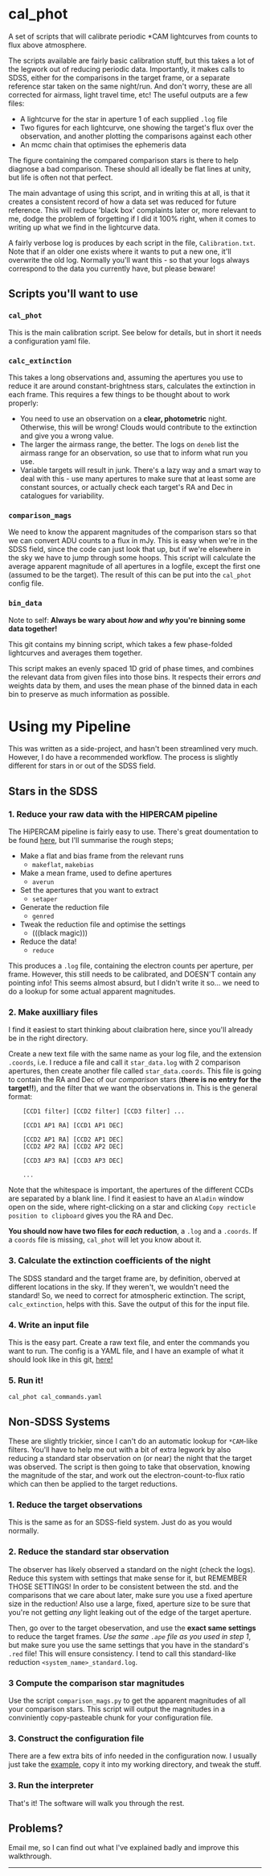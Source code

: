 # cal_phot

A set of scripts that will calibrate periodic \*CAM lightcurves from counts to flux above atmosphere.

The scripts available are fairly basic calibration stuff, but this takes a lot of the legwork out of reducing periodic data. Importantly, it makes calls to SDSS, either for the comparisons in the target frame, or a separate reference star taken on the same night/run. And don't worry, these are all corrected for airmass, light travel time, etc! The useful outputs are a few files:

-   A lightcurve for the star in aperture 1 of each supplied `.log` file
-   Two figures for each lightcurve, one showing the target's flux over the observation, and another plotting the comparisons against each other
-   An mcmc chain that optimises the ephemeris data

The figure containing the compared comparison stars is there to help diagnose a bad comparison. These should all ideally be flat lines at unity, but life is often not that perfect.

The main advantage of using this script, and in writing this at all, is that it creates a consistent record of how a data set was reduced for future reference. This will reduce 'black box' complaints later or, more relevant to me, dodge the problem of forgetting if I did it 100% right, when it comes to writing up what we find in the lightcurve data.

A fairly verbose log is produces by each script in the file, `Calibration.txt`. Note that if an older one exists where it wants to put a new one, it'll overwrite the old log. Normally you'll want this - so that your logs always correspond to the data you currently have, but please beware!

## Scripts you'll want to use

### `cal_phot`

This is the main calibration script. See below for details, but in short it needs a configuration yaml file.

### `calc_extinction`

This takes a long observations and, assuming the apertures you use to reduce it are around constant-brightness stars, calculates the extinction in each frame. This requires a few things to be thought about to work properly:

  - You need to use an observation on a **clear, photometric** night. Otherwise, this will be wrong! Clouds would contribute to the extinction and give you a wrong value.
  - The larger the airmass range, the better. The logs on `deneb` list the airmass range for an observation, so use that to inform what run you use.
  - Variable targets will result in junk. There's a lazy way and a smart way to deal with this - use many apertures to make sure that at least some are constant sources, or actually check each target's RA and Dec in catalogues for variability.

### `comparison_mags`

We need to know the apparent magnitudes of the comparison stars so that we can convert ADU counts to a flux in mJy. This is easy when we're in the SDSS field, since the code can just look that up, but if we're elsewhere in the sky we have to jump through some hoops. This script will calculate the average apparent magnitude of all apertures in a logfile, except the first one (assumed to be the target). The result of this can be put into the `cal_phot` config file.

### `bin_data`

Note to self: **Always be wary about *how* and *why* you're binning some data together!**

This git contains my binning script, which takes a few phase-folded lightcurves and averages them together.

This script makes an evenly spaced 1D grid of phase times, and combines the relevant data from given files into those bins. It respects their errors *and* weights data by them, and uses the mean phase of the binned data in each bin to preserve as much information as possible.

# Using my Pipeline

This was written as a side-project, and hasn't been streamlined very much. However, I do have a recommended workflow. The process is slightly different for stars in or out of the SDSS field.

## Stars in the SDSS

### 1. Reduce your raw data with the HIPERCAM pipeline

The HiPERCAM pipeline is fairly easy to use. There's great doumentation to be found [here](http://deneb.astro.warwick.ac.uk/phsaap/hipercam/docs/html/commands.html), but I'll summarise the rough steps;

-   Make a flat and bias frame from the relevant runs
    -   `makeflat`, `makebias`
-   Make a mean frame, used to define apertures
    -   `averun`
-   Set the apertures that you want to extract
    -   `setaper`
-   Generate the reduction file
    -   `genred`
-   Tweak the reduction file and optimise the settings
    -   (((black magic)))
-   Reduce the data!
    -   `reduce`

This produces a `.log` file, containing the electron counts per aperture, per frame. However, this still needs to be calibrated, and DOESN'T contain any pointing info! This seems almost absurd, but I didn't write it so... we need to do a lookup for some actual apparent magnitudes.

### 2. Make auxilliary files

I find it easiest to start thinking about claibration here, since you'll already be in the right directory.

Create a new text file with the same name as your log file, and the extension `.coords`, i.e. I reduce a file and call it `star_data.log` with 2 comparison apertures, then create another file called `star_data.coords`. This file is going to contain the RA and Dec of our *comparison* stars (**there is no entry for the target!!**), and the filter that we want the observations in. This is the general format:

```
    [CCD1 filter] [CCD2 filter] [CCD3 filter] ...

    [CCD1 AP1 RA] [CCD1 AP1 DEC]

    [CCD2 AP1 RA] [CCD2 AP1 DEC]
    [CCD2 AP2 RA] [CCD2 AP2 DEC]

    [CCD3 AP3 RA] [CCD3 AP3 DEC]

    ...
```

Note that the whitespace is important, the apertures of the different CCDs are separated by a blank line. I find it easiest to have an `Aladin` window open on the side, where right-clicking on a star and clicking `Copy recticle position to clipboard` gives you the RA and Dec.

**You should now have two files for *each* reduction**, a `.log` and a `.coords`. If a `coords` file is missing, `cal_phot` will let you know about it.

### 3. Calculate the extinction coefficients of the night

The SDSS standard and the target frame are, by definition, oberved at different locations in the sky. If they weren't, we wouldn't need the standard! So, we need to correct for atmospheric extinction. The script, `calc_extinction`, helps with this. Save the output of this for the input file.

### 4. Write an input file

This is the easy part. Create a raw text file, and enter the commands you want to run. The config is a YAML file, and I have an example of what it should look like in this git, [here!](cal_commands_SDSS.yaml)

### 5. Run it!

`cal_phot cal_commands.yaml`

## Non-SDSS Systems

These are slightly trickier, since I can't do an automatic lookup for `*CAM`-like filters. You'll have to help me out with a bit of extra legwork by also reducing a standard star observation on (or near) the night that the target was observed. The script is then going to take that observation, knowing the magnitude of the star, and work out the electron-count-to-flux ratio which can then be applied to the target reductions.

### 1. Reduce the target observations

This is the same as for an SDSS-field system. Just do as you would normally.

### 2. Reduce the standard star observation

The observer has likely observed a standard on the night (check the logs). Reduce this system with settings that make sense for it, but REMEMBER THOSE SETTINGS! In order to be consistent between the std. and the comparisons that we care about later, make sure you use a fixed aperture size in the reduction! Also use a large, fixed, aperture size to be sure that you're not getting *any* light leaking out of the edge of the target aperture.

Then, go over to the target obeservation, and use the **exact same settings** to reduce the target frames. *Use the same `.ape` file as you used in step 1*, but make sure you use the same settings that you have in the standard's `.red` file! This will ensure consistency. I tend to call this standard-like reduction `<system_name>_standard.log`.

### 3 Compute the comparison star magnitudes

Use the script `comparison_mags.py` to get the apparent magnitudes of all your comparison stars. This script will output the magnitudes in a conviniently copy-pasteable chunk for your configuration file.

### 3. Construct the configuration file

There are a few extra bits of info needed in the configuration now. I usually just take the [example](cal_commands.yaml), copy it into my working directory, and tweak the stuff.


### 3. Run the interpreter

That's it! The software will walk you through the rest.

## Problems?

Email me, so I can find out what I've explained badly and improve this walkthrough.

* * *
